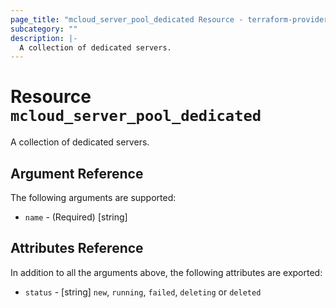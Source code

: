 ```yaml
---
page_title: "mcloud_server_pool_dedicated Resource - terraform-provider-mcloud"
subcategory: ""
description: |-
  A collection of dedicated servers.
---
```


# Resource `mcloud_server_pool_dedicated`

A collection of dedicated servers.



## Argument Reference

The following arguments are supported:

- `name` - (Required) [string] 

## Attributes Reference

In addition to all the arguments above, the following attributes are exported:

- `status` - [string] `new`, `running`, `failed`, `deleting` or `deleted`